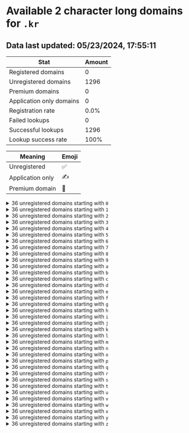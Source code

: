 # Available 2 character long domains for `.kr`

## Data last updated: 05/23/2024, 17:55:11

|Stat|Amount|
|--|--|
|Registered domains|0|
|Unregistered domains|1296|
|Premium domains|0|
|Application only domains|0|
|Registration rate|0.0%|
|Failed lookups|0|
|Successful lookups|1296|
|Lookup success rate|100%|


|Meaning|Emoji|
|--|--|
|Unregistered|:white_check_mark:|
|Application only|:writing_hand:|
|Premium domain|:gem:|

<details>
<summary>36 unregistered domains starting with <bold><code>0</code></bold></summary>

|Type|Domain|
|--|--|
|:white_check_mark:|`00.kr`|
|:white_check_mark:|`01.kr`|
|:white_check_mark:|`02.kr`|
|:white_check_mark:|`03.kr`|
|:white_check_mark:|`04.kr`|
|:white_check_mark:|`05.kr`|
|:white_check_mark:|`06.kr`|
|:white_check_mark:|`07.kr`|
|:white_check_mark:|`08.kr`|
|:white_check_mark:|`09.kr`|
|:white_check_mark:|`0a.kr`|
|:white_check_mark:|`0b.kr`|
|:white_check_mark:|`0c.kr`|
|:white_check_mark:|`0d.kr`|
|:white_check_mark:|`0e.kr`|
|:white_check_mark:|`0f.kr`|
|:white_check_mark:|`0g.kr`|
|:white_check_mark:|`0h.kr`|
|:white_check_mark:|`0i.kr`|
|:white_check_mark:|`0j.kr`|
|:white_check_mark:|`0k.kr`|
|:white_check_mark:|`0l.kr`|
|:white_check_mark:|`0m.kr`|
|:white_check_mark:|`0n.kr`|
|:white_check_mark:|`0o.kr`|
|:white_check_mark:|`0p.kr`|
|:white_check_mark:|`0q.kr`|
|:white_check_mark:|`0r.kr`|
|:white_check_mark:|`0s.kr`|
|:white_check_mark:|`0t.kr`|
|:white_check_mark:|`0u.kr`|
|:white_check_mark:|`0v.kr`|
|:white_check_mark:|`0w.kr`|
|:white_check_mark:|`0x.kr`|
|:white_check_mark:|`0y.kr`|
|:white_check_mark:|`0z.kr`|
</details>
<details>
<summary>36 unregistered domains starting with <bold><code>1</code></bold></summary>

|Type|Domain|
|--|--|
|:white_check_mark:|`10.kr`|
|:white_check_mark:|`11.kr`|
|:white_check_mark:|`12.kr`|
|:white_check_mark:|`13.kr`|
|:white_check_mark:|`14.kr`|
|:white_check_mark:|`15.kr`|
|:white_check_mark:|`16.kr`|
|:white_check_mark:|`17.kr`|
|:white_check_mark:|`18.kr`|
|:white_check_mark:|`19.kr`|
|:white_check_mark:|`1a.kr`|
|:white_check_mark:|`1b.kr`|
|:white_check_mark:|`1c.kr`|
|:white_check_mark:|`1d.kr`|
|:white_check_mark:|`1e.kr`|
|:white_check_mark:|`1f.kr`|
|:white_check_mark:|`1g.kr`|
|:white_check_mark:|`1h.kr`|
|:white_check_mark:|`1i.kr`|
|:white_check_mark:|`1j.kr`|
|:white_check_mark:|`1k.kr`|
|:white_check_mark:|`1l.kr`|
|:white_check_mark:|`1m.kr`|
|:white_check_mark:|`1n.kr`|
|:white_check_mark:|`1o.kr`|
|:white_check_mark:|`1p.kr`|
|:white_check_mark:|`1q.kr`|
|:white_check_mark:|`1r.kr`|
|:white_check_mark:|`1s.kr`|
|:white_check_mark:|`1t.kr`|
|:white_check_mark:|`1u.kr`|
|:white_check_mark:|`1v.kr`|
|:white_check_mark:|`1w.kr`|
|:white_check_mark:|`1x.kr`|
|:white_check_mark:|`1y.kr`|
|:white_check_mark:|`1z.kr`|
</details>
<details>
<summary>36 unregistered domains starting with <bold><code>2</code></bold></summary>

|Type|Domain|
|--|--|
|:white_check_mark:|`20.kr`|
|:white_check_mark:|`21.kr`|
|:white_check_mark:|`22.kr`|
|:white_check_mark:|`23.kr`|
|:white_check_mark:|`24.kr`|
|:white_check_mark:|`25.kr`|
|:white_check_mark:|`26.kr`|
|:white_check_mark:|`27.kr`|
|:white_check_mark:|`28.kr`|
|:white_check_mark:|`29.kr`|
|:white_check_mark:|`2a.kr`|
|:white_check_mark:|`2b.kr`|
|:white_check_mark:|`2c.kr`|
|:white_check_mark:|`2d.kr`|
|:white_check_mark:|`2e.kr`|
|:white_check_mark:|`2f.kr`|
|:white_check_mark:|`2g.kr`|
|:white_check_mark:|`2h.kr`|
|:white_check_mark:|`2i.kr`|
|:white_check_mark:|`2j.kr`|
|:white_check_mark:|`2k.kr`|
|:white_check_mark:|`2l.kr`|
|:white_check_mark:|`2m.kr`|
|:white_check_mark:|`2n.kr`|
|:white_check_mark:|`2o.kr`|
|:white_check_mark:|`2p.kr`|
|:white_check_mark:|`2q.kr`|
|:white_check_mark:|`2r.kr`|
|:white_check_mark:|`2s.kr`|
|:white_check_mark:|`2t.kr`|
|:white_check_mark:|`2u.kr`|
|:white_check_mark:|`2v.kr`|
|:white_check_mark:|`2w.kr`|
|:white_check_mark:|`2x.kr`|
|:white_check_mark:|`2y.kr`|
|:white_check_mark:|`2z.kr`|
</details>
<details>
<summary>36 unregistered domains starting with <bold><code>3</code></bold></summary>

|Type|Domain|
|--|--|
|:white_check_mark:|`30.kr`|
|:white_check_mark:|`31.kr`|
|:white_check_mark:|`32.kr`|
|:white_check_mark:|`33.kr`|
|:white_check_mark:|`34.kr`|
|:white_check_mark:|`35.kr`|
|:white_check_mark:|`36.kr`|
|:white_check_mark:|`37.kr`|
|:white_check_mark:|`38.kr`|
|:white_check_mark:|`39.kr`|
|:white_check_mark:|`3a.kr`|
|:white_check_mark:|`3b.kr`|
|:white_check_mark:|`3c.kr`|
|:white_check_mark:|`3d.kr`|
|:white_check_mark:|`3e.kr`|
|:white_check_mark:|`3f.kr`|
|:white_check_mark:|`3g.kr`|
|:white_check_mark:|`3h.kr`|
|:white_check_mark:|`3i.kr`|
|:white_check_mark:|`3j.kr`|
|:white_check_mark:|`3k.kr`|
|:white_check_mark:|`3l.kr`|
|:white_check_mark:|`3m.kr`|
|:white_check_mark:|`3n.kr`|
|:white_check_mark:|`3o.kr`|
|:white_check_mark:|`3p.kr`|
|:white_check_mark:|`3q.kr`|
|:white_check_mark:|`3r.kr`|
|:white_check_mark:|`3s.kr`|
|:white_check_mark:|`3t.kr`|
|:white_check_mark:|`3u.kr`|
|:white_check_mark:|`3v.kr`|
|:white_check_mark:|`3w.kr`|
|:white_check_mark:|`3x.kr`|
|:white_check_mark:|`3y.kr`|
|:white_check_mark:|`3z.kr`|
</details>
<details>
<summary>36 unregistered domains starting with <bold><code>4</code></bold></summary>

|Type|Domain|
|--|--|
|:white_check_mark:|`40.kr`|
|:white_check_mark:|`41.kr`|
|:white_check_mark:|`42.kr`|
|:white_check_mark:|`43.kr`|
|:white_check_mark:|`44.kr`|
|:white_check_mark:|`45.kr`|
|:white_check_mark:|`46.kr`|
|:white_check_mark:|`47.kr`|
|:white_check_mark:|`48.kr`|
|:white_check_mark:|`49.kr`|
|:white_check_mark:|`4a.kr`|
|:white_check_mark:|`4b.kr`|
|:white_check_mark:|`4c.kr`|
|:white_check_mark:|`4d.kr`|
|:white_check_mark:|`4e.kr`|
|:white_check_mark:|`4f.kr`|
|:white_check_mark:|`4g.kr`|
|:white_check_mark:|`4h.kr`|
|:white_check_mark:|`4i.kr`|
|:white_check_mark:|`4j.kr`|
|:white_check_mark:|`4k.kr`|
|:white_check_mark:|`4l.kr`|
|:white_check_mark:|`4m.kr`|
|:white_check_mark:|`4n.kr`|
|:white_check_mark:|`4o.kr`|
|:white_check_mark:|`4p.kr`|
|:white_check_mark:|`4q.kr`|
|:white_check_mark:|`4r.kr`|
|:white_check_mark:|`4s.kr`|
|:white_check_mark:|`4t.kr`|
|:white_check_mark:|`4u.kr`|
|:white_check_mark:|`4v.kr`|
|:white_check_mark:|`4w.kr`|
|:white_check_mark:|`4x.kr`|
|:white_check_mark:|`4y.kr`|
|:white_check_mark:|`4z.kr`|
</details>
<details>
<summary>36 unregistered domains starting with <bold><code>5</code></bold></summary>

|Type|Domain|
|--|--|
|:white_check_mark:|`50.kr`|
|:white_check_mark:|`51.kr`|
|:white_check_mark:|`52.kr`|
|:white_check_mark:|`53.kr`|
|:white_check_mark:|`54.kr`|
|:white_check_mark:|`55.kr`|
|:white_check_mark:|`56.kr`|
|:white_check_mark:|`57.kr`|
|:white_check_mark:|`58.kr`|
|:white_check_mark:|`59.kr`|
|:white_check_mark:|`5a.kr`|
|:white_check_mark:|`5b.kr`|
|:white_check_mark:|`5c.kr`|
|:white_check_mark:|`5d.kr`|
|:white_check_mark:|`5e.kr`|
|:white_check_mark:|`5f.kr`|
|:white_check_mark:|`5g.kr`|
|:white_check_mark:|`5h.kr`|
|:white_check_mark:|`5i.kr`|
|:white_check_mark:|`5j.kr`|
|:white_check_mark:|`5k.kr`|
|:white_check_mark:|`5l.kr`|
|:white_check_mark:|`5m.kr`|
|:white_check_mark:|`5n.kr`|
|:white_check_mark:|`5o.kr`|
|:white_check_mark:|`5p.kr`|
|:white_check_mark:|`5q.kr`|
|:white_check_mark:|`5r.kr`|
|:white_check_mark:|`5s.kr`|
|:white_check_mark:|`5t.kr`|
|:white_check_mark:|`5u.kr`|
|:white_check_mark:|`5v.kr`|
|:white_check_mark:|`5w.kr`|
|:white_check_mark:|`5x.kr`|
|:white_check_mark:|`5y.kr`|
|:white_check_mark:|`5z.kr`|
</details>
<details>
<summary>36 unregistered domains starting with <bold><code>6</code></bold></summary>

|Type|Domain|
|--|--|
|:white_check_mark:|`60.kr`|
|:white_check_mark:|`61.kr`|
|:white_check_mark:|`62.kr`|
|:white_check_mark:|`63.kr`|
|:white_check_mark:|`64.kr`|
|:white_check_mark:|`65.kr`|
|:white_check_mark:|`66.kr`|
|:white_check_mark:|`67.kr`|
|:white_check_mark:|`68.kr`|
|:white_check_mark:|`69.kr`|
|:white_check_mark:|`6a.kr`|
|:white_check_mark:|`6b.kr`|
|:white_check_mark:|`6c.kr`|
|:white_check_mark:|`6d.kr`|
|:white_check_mark:|`6e.kr`|
|:white_check_mark:|`6f.kr`|
|:white_check_mark:|`6g.kr`|
|:white_check_mark:|`6h.kr`|
|:white_check_mark:|`6i.kr`|
|:white_check_mark:|`6j.kr`|
|:white_check_mark:|`6k.kr`|
|:white_check_mark:|`6l.kr`|
|:white_check_mark:|`6m.kr`|
|:white_check_mark:|`6n.kr`|
|:white_check_mark:|`6o.kr`|
|:white_check_mark:|`6p.kr`|
|:white_check_mark:|`6q.kr`|
|:white_check_mark:|`6r.kr`|
|:white_check_mark:|`6s.kr`|
|:white_check_mark:|`6t.kr`|
|:white_check_mark:|`6u.kr`|
|:white_check_mark:|`6v.kr`|
|:white_check_mark:|`6w.kr`|
|:white_check_mark:|`6x.kr`|
|:white_check_mark:|`6y.kr`|
|:white_check_mark:|`6z.kr`|
</details>
<details>
<summary>36 unregistered domains starting with <bold><code>7</code></bold></summary>

|Type|Domain|
|--|--|
|:white_check_mark:|`70.kr`|
|:white_check_mark:|`71.kr`|
|:white_check_mark:|`72.kr`|
|:white_check_mark:|`73.kr`|
|:white_check_mark:|`74.kr`|
|:white_check_mark:|`75.kr`|
|:white_check_mark:|`76.kr`|
|:white_check_mark:|`77.kr`|
|:white_check_mark:|`78.kr`|
|:white_check_mark:|`79.kr`|
|:white_check_mark:|`7a.kr`|
|:white_check_mark:|`7b.kr`|
|:white_check_mark:|`7c.kr`|
|:white_check_mark:|`7d.kr`|
|:white_check_mark:|`7e.kr`|
|:white_check_mark:|`7f.kr`|
|:white_check_mark:|`7g.kr`|
|:white_check_mark:|`7h.kr`|
|:white_check_mark:|`7i.kr`|
|:white_check_mark:|`7j.kr`|
|:white_check_mark:|`7k.kr`|
|:white_check_mark:|`7l.kr`|
|:white_check_mark:|`7m.kr`|
|:white_check_mark:|`7n.kr`|
|:white_check_mark:|`7o.kr`|
|:white_check_mark:|`7p.kr`|
|:white_check_mark:|`7q.kr`|
|:white_check_mark:|`7r.kr`|
|:white_check_mark:|`7s.kr`|
|:white_check_mark:|`7t.kr`|
|:white_check_mark:|`7u.kr`|
|:white_check_mark:|`7v.kr`|
|:white_check_mark:|`7w.kr`|
|:white_check_mark:|`7x.kr`|
|:white_check_mark:|`7y.kr`|
|:white_check_mark:|`7z.kr`|
</details>
<details>
<summary>36 unregistered domains starting with <bold><code>8</code></bold></summary>

|Type|Domain|
|--|--|
|:white_check_mark:|`80.kr`|
|:white_check_mark:|`81.kr`|
|:white_check_mark:|`82.kr`|
|:white_check_mark:|`83.kr`|
|:white_check_mark:|`84.kr`|
|:white_check_mark:|`85.kr`|
|:white_check_mark:|`86.kr`|
|:white_check_mark:|`87.kr`|
|:white_check_mark:|`88.kr`|
|:white_check_mark:|`89.kr`|
|:white_check_mark:|`8a.kr`|
|:white_check_mark:|`8b.kr`|
|:white_check_mark:|`8c.kr`|
|:white_check_mark:|`8d.kr`|
|:white_check_mark:|`8e.kr`|
|:white_check_mark:|`8f.kr`|
|:white_check_mark:|`8g.kr`|
|:white_check_mark:|`8h.kr`|
|:white_check_mark:|`8i.kr`|
|:white_check_mark:|`8j.kr`|
|:white_check_mark:|`8k.kr`|
|:white_check_mark:|`8l.kr`|
|:white_check_mark:|`8m.kr`|
|:white_check_mark:|`8n.kr`|
|:white_check_mark:|`8o.kr`|
|:white_check_mark:|`8p.kr`|
|:white_check_mark:|`8q.kr`|
|:white_check_mark:|`8r.kr`|
|:white_check_mark:|`8s.kr`|
|:white_check_mark:|`8t.kr`|
|:white_check_mark:|`8u.kr`|
|:white_check_mark:|`8v.kr`|
|:white_check_mark:|`8w.kr`|
|:white_check_mark:|`8x.kr`|
|:white_check_mark:|`8y.kr`|
|:white_check_mark:|`8z.kr`|
</details>
<details>
<summary>36 unregistered domains starting with <bold><code>9</code></bold></summary>

|Type|Domain|
|--|--|
|:white_check_mark:|`90.kr`|
|:white_check_mark:|`91.kr`|
|:white_check_mark:|`92.kr`|
|:white_check_mark:|`93.kr`|
|:white_check_mark:|`94.kr`|
|:white_check_mark:|`95.kr`|
|:white_check_mark:|`96.kr`|
|:white_check_mark:|`97.kr`|
|:white_check_mark:|`98.kr`|
|:white_check_mark:|`99.kr`|
|:white_check_mark:|`9a.kr`|
|:white_check_mark:|`9b.kr`|
|:white_check_mark:|`9c.kr`|
|:white_check_mark:|`9d.kr`|
|:white_check_mark:|`9e.kr`|
|:white_check_mark:|`9f.kr`|
|:white_check_mark:|`9g.kr`|
|:white_check_mark:|`9h.kr`|
|:white_check_mark:|`9i.kr`|
|:white_check_mark:|`9j.kr`|
|:white_check_mark:|`9k.kr`|
|:white_check_mark:|`9l.kr`|
|:white_check_mark:|`9m.kr`|
|:white_check_mark:|`9n.kr`|
|:white_check_mark:|`9o.kr`|
|:white_check_mark:|`9p.kr`|
|:white_check_mark:|`9q.kr`|
|:white_check_mark:|`9r.kr`|
|:white_check_mark:|`9s.kr`|
|:white_check_mark:|`9t.kr`|
|:white_check_mark:|`9u.kr`|
|:white_check_mark:|`9v.kr`|
|:white_check_mark:|`9w.kr`|
|:white_check_mark:|`9x.kr`|
|:white_check_mark:|`9y.kr`|
|:white_check_mark:|`9z.kr`|
</details>
<details>
<summary>36 unregistered domains starting with <bold><code>a</code></bold></summary>

|Type|Domain|
|--|--|
|:white_check_mark:|`a0.kr`|
|:white_check_mark:|`a1.kr`|
|:white_check_mark:|`a2.kr`|
|:white_check_mark:|`a3.kr`|
|:white_check_mark:|`a4.kr`|
|:white_check_mark:|`a5.kr`|
|:white_check_mark:|`a6.kr`|
|:white_check_mark:|`a7.kr`|
|:white_check_mark:|`a8.kr`|
|:white_check_mark:|`a9.kr`|
|:white_check_mark:|`aa.kr`|
|:white_check_mark:|`ab.kr`|
|:white_check_mark:|`ac.kr`|
|:white_check_mark:|`ad.kr`|
|:white_check_mark:|`ae.kr`|
|:white_check_mark:|`af.kr`|
|:white_check_mark:|`ag.kr`|
|:white_check_mark:|`ah.kr`|
|:white_check_mark:|`ai.kr`|
|:white_check_mark:|`aj.kr`|
|:white_check_mark:|`ak.kr`|
|:white_check_mark:|`al.kr`|
|:white_check_mark:|`am.kr`|
|:white_check_mark:|`an.kr`|
|:white_check_mark:|`ao.kr`|
|:white_check_mark:|`ap.kr`|
|:white_check_mark:|`aq.kr`|
|:white_check_mark:|`ar.kr`|
|:white_check_mark:|`as.kr`|
|:white_check_mark:|`at.kr`|
|:white_check_mark:|`au.kr`|
|:white_check_mark:|`av.kr`|
|:white_check_mark:|`aw.kr`|
|:white_check_mark:|`ax.kr`|
|:white_check_mark:|`ay.kr`|
|:white_check_mark:|`az.kr`|
</details>
<details>
<summary>36 unregistered domains starting with <bold><code>b</code></bold></summary>

|Type|Domain|
|--|--|
|:white_check_mark:|`b0.kr`|
|:white_check_mark:|`b1.kr`|
|:white_check_mark:|`b2.kr`|
|:white_check_mark:|`b3.kr`|
|:white_check_mark:|`b4.kr`|
|:white_check_mark:|`b5.kr`|
|:white_check_mark:|`b6.kr`|
|:white_check_mark:|`b7.kr`|
|:white_check_mark:|`b8.kr`|
|:white_check_mark:|`b9.kr`|
|:white_check_mark:|`ba.kr`|
|:white_check_mark:|`bb.kr`|
|:white_check_mark:|`bc.kr`|
|:white_check_mark:|`bd.kr`|
|:white_check_mark:|`be.kr`|
|:white_check_mark:|`bf.kr`|
|:white_check_mark:|`bg.kr`|
|:white_check_mark:|`bh.kr`|
|:white_check_mark:|`bi.kr`|
|:white_check_mark:|`bj.kr`|
|:white_check_mark:|`bk.kr`|
|:white_check_mark:|`bl.kr`|
|:white_check_mark:|`bm.kr`|
|:white_check_mark:|`bn.kr`|
|:white_check_mark:|`bo.kr`|
|:white_check_mark:|`bp.kr`|
|:white_check_mark:|`bq.kr`|
|:white_check_mark:|`br.kr`|
|:white_check_mark:|`bs.kr`|
|:white_check_mark:|`bt.kr`|
|:white_check_mark:|`bu.kr`|
|:white_check_mark:|`bv.kr`|
|:white_check_mark:|`bw.kr`|
|:white_check_mark:|`bx.kr`|
|:white_check_mark:|`by.kr`|
|:white_check_mark:|`bz.kr`|
</details>
<details>
<summary>36 unregistered domains starting with <bold><code>c</code></bold></summary>

|Type|Domain|
|--|--|
|:white_check_mark:|`c0.kr`|
|:white_check_mark:|`c1.kr`|
|:white_check_mark:|`c2.kr`|
|:white_check_mark:|`c3.kr`|
|:white_check_mark:|`c4.kr`|
|:white_check_mark:|`c5.kr`|
|:white_check_mark:|`c6.kr`|
|:white_check_mark:|`c7.kr`|
|:white_check_mark:|`c8.kr`|
|:white_check_mark:|`c9.kr`|
|:white_check_mark:|`ca.kr`|
|:white_check_mark:|`cb.kr`|
|:white_check_mark:|`cc.kr`|
|:white_check_mark:|`cd.kr`|
|:white_check_mark:|`ce.kr`|
|:white_check_mark:|`cf.kr`|
|:white_check_mark:|`cg.kr`|
|:white_check_mark:|`ch.kr`|
|:white_check_mark:|`ci.kr`|
|:white_check_mark:|`cj.kr`|
|:white_check_mark:|`ck.kr`|
|:white_check_mark:|`cl.kr`|
|:white_check_mark:|`cm.kr`|
|:white_check_mark:|`cn.kr`|
|:white_check_mark:|`co.kr`|
|:white_check_mark:|`cp.kr`|
|:white_check_mark:|`cq.kr`|
|:white_check_mark:|`cr.kr`|
|:white_check_mark:|`cs.kr`|
|:white_check_mark:|`ct.kr`|
|:white_check_mark:|`cu.kr`|
|:white_check_mark:|`cv.kr`|
|:white_check_mark:|`cw.kr`|
|:white_check_mark:|`cx.kr`|
|:white_check_mark:|`cy.kr`|
|:white_check_mark:|`cz.kr`|
</details>
<details>
<summary>36 unregistered domains starting with <bold><code>d</code></bold></summary>

|Type|Domain|
|--|--|
|:white_check_mark:|`d0.kr`|
|:white_check_mark:|`d1.kr`|
|:white_check_mark:|`d2.kr`|
|:white_check_mark:|`d3.kr`|
|:white_check_mark:|`d4.kr`|
|:white_check_mark:|`d5.kr`|
|:white_check_mark:|`d6.kr`|
|:white_check_mark:|`d7.kr`|
|:white_check_mark:|`d8.kr`|
|:white_check_mark:|`d9.kr`|
|:white_check_mark:|`da.kr`|
|:white_check_mark:|`db.kr`|
|:white_check_mark:|`dc.kr`|
|:white_check_mark:|`dd.kr`|
|:white_check_mark:|`de.kr`|
|:white_check_mark:|`df.kr`|
|:white_check_mark:|`dg.kr`|
|:white_check_mark:|`dh.kr`|
|:white_check_mark:|`di.kr`|
|:white_check_mark:|`dj.kr`|
|:white_check_mark:|`dk.kr`|
|:white_check_mark:|`dl.kr`|
|:white_check_mark:|`dm.kr`|
|:white_check_mark:|`dn.kr`|
|:white_check_mark:|`do.kr`|
|:white_check_mark:|`dp.kr`|
|:white_check_mark:|`dq.kr`|
|:white_check_mark:|`dr.kr`|
|:white_check_mark:|`ds.kr`|
|:white_check_mark:|`dt.kr`|
|:white_check_mark:|`du.kr`|
|:white_check_mark:|`dv.kr`|
|:white_check_mark:|`dw.kr`|
|:white_check_mark:|`dx.kr`|
|:white_check_mark:|`dy.kr`|
|:white_check_mark:|`dz.kr`|
</details>
<details>
<summary>36 unregistered domains starting with <bold><code>e</code></bold></summary>

|Type|Domain|
|--|--|
|:white_check_mark:|`e0.kr`|
|:white_check_mark:|`e1.kr`|
|:white_check_mark:|`e2.kr`|
|:white_check_mark:|`e3.kr`|
|:white_check_mark:|`e4.kr`|
|:white_check_mark:|`e5.kr`|
|:white_check_mark:|`e6.kr`|
|:white_check_mark:|`e7.kr`|
|:white_check_mark:|`e8.kr`|
|:white_check_mark:|`e9.kr`|
|:white_check_mark:|`ea.kr`|
|:white_check_mark:|`eb.kr`|
|:white_check_mark:|`ec.kr`|
|:white_check_mark:|`ed.kr`|
|:white_check_mark:|`ee.kr`|
|:white_check_mark:|`ef.kr`|
|:white_check_mark:|`eg.kr`|
|:white_check_mark:|`eh.kr`|
|:white_check_mark:|`ei.kr`|
|:white_check_mark:|`ej.kr`|
|:white_check_mark:|`ek.kr`|
|:white_check_mark:|`el.kr`|
|:white_check_mark:|`em.kr`|
|:white_check_mark:|`en.kr`|
|:white_check_mark:|`eo.kr`|
|:white_check_mark:|`ep.kr`|
|:white_check_mark:|`eq.kr`|
|:white_check_mark:|`er.kr`|
|:white_check_mark:|`es.kr`|
|:white_check_mark:|`et.kr`|
|:white_check_mark:|`eu.kr`|
|:white_check_mark:|`ev.kr`|
|:white_check_mark:|`ew.kr`|
|:white_check_mark:|`ex.kr`|
|:white_check_mark:|`ey.kr`|
|:white_check_mark:|`ez.kr`|
</details>
<details>
<summary>36 unregistered domains starting with <bold><code>f</code></bold></summary>

|Type|Domain|
|--|--|
|:white_check_mark:|`f0.kr`|
|:white_check_mark:|`f1.kr`|
|:white_check_mark:|`f2.kr`|
|:white_check_mark:|`f3.kr`|
|:white_check_mark:|`f4.kr`|
|:white_check_mark:|`f5.kr`|
|:white_check_mark:|`f6.kr`|
|:white_check_mark:|`f7.kr`|
|:white_check_mark:|`f8.kr`|
|:white_check_mark:|`f9.kr`|
|:white_check_mark:|`fa.kr`|
|:white_check_mark:|`fb.kr`|
|:white_check_mark:|`fc.kr`|
|:white_check_mark:|`fd.kr`|
|:white_check_mark:|`fe.kr`|
|:white_check_mark:|`ff.kr`|
|:white_check_mark:|`fg.kr`|
|:white_check_mark:|`fh.kr`|
|:white_check_mark:|`fi.kr`|
|:white_check_mark:|`fj.kr`|
|:white_check_mark:|`fk.kr`|
|:white_check_mark:|`fl.kr`|
|:white_check_mark:|`fm.kr`|
|:white_check_mark:|`fn.kr`|
|:white_check_mark:|`fo.kr`|
|:white_check_mark:|`fp.kr`|
|:white_check_mark:|`fq.kr`|
|:white_check_mark:|`fr.kr`|
|:white_check_mark:|`fs.kr`|
|:white_check_mark:|`ft.kr`|
|:white_check_mark:|`fu.kr`|
|:white_check_mark:|`fv.kr`|
|:white_check_mark:|`fw.kr`|
|:white_check_mark:|`fx.kr`|
|:white_check_mark:|`fy.kr`|
|:white_check_mark:|`fz.kr`|
</details>
<details>
<summary>36 unregistered domains starting with <bold><code>g</code></bold></summary>

|Type|Domain|
|--|--|
|:white_check_mark:|`g0.kr`|
|:white_check_mark:|`g1.kr`|
|:white_check_mark:|`g2.kr`|
|:white_check_mark:|`g3.kr`|
|:white_check_mark:|`g4.kr`|
|:white_check_mark:|`g5.kr`|
|:white_check_mark:|`g6.kr`|
|:white_check_mark:|`g7.kr`|
|:white_check_mark:|`g8.kr`|
|:white_check_mark:|`g9.kr`|
|:white_check_mark:|`ga.kr`|
|:white_check_mark:|`gb.kr`|
|:white_check_mark:|`gc.kr`|
|:white_check_mark:|`gd.kr`|
|:white_check_mark:|`ge.kr`|
|:white_check_mark:|`gf.kr`|
|:white_check_mark:|`gg.kr`|
|:white_check_mark:|`gh.kr`|
|:white_check_mark:|`gi.kr`|
|:white_check_mark:|`gj.kr`|
|:white_check_mark:|`gk.kr`|
|:white_check_mark:|`gl.kr`|
|:white_check_mark:|`gm.kr`|
|:white_check_mark:|`gn.kr`|
|:white_check_mark:|`go.kr`|
|:white_check_mark:|`gp.kr`|
|:white_check_mark:|`gq.kr`|
|:white_check_mark:|`gr.kr`|
|:white_check_mark:|`gs.kr`|
|:white_check_mark:|`gt.kr`|
|:white_check_mark:|`gu.kr`|
|:white_check_mark:|`gv.kr`|
|:white_check_mark:|`gw.kr`|
|:white_check_mark:|`gx.kr`|
|:white_check_mark:|`gy.kr`|
|:white_check_mark:|`gz.kr`|
</details>
<details>
<summary>36 unregistered domains starting with <bold><code>h</code></bold></summary>

|Type|Domain|
|--|--|
|:white_check_mark:|`h0.kr`|
|:white_check_mark:|`h1.kr`|
|:white_check_mark:|`h2.kr`|
|:white_check_mark:|`h3.kr`|
|:white_check_mark:|`h4.kr`|
|:white_check_mark:|`h5.kr`|
|:white_check_mark:|`h6.kr`|
|:white_check_mark:|`h7.kr`|
|:white_check_mark:|`h8.kr`|
|:white_check_mark:|`h9.kr`|
|:white_check_mark:|`ha.kr`|
|:white_check_mark:|`hb.kr`|
|:white_check_mark:|`hc.kr`|
|:white_check_mark:|`hd.kr`|
|:white_check_mark:|`he.kr`|
|:white_check_mark:|`hf.kr`|
|:white_check_mark:|`hg.kr`|
|:white_check_mark:|`hh.kr`|
|:white_check_mark:|`hi.kr`|
|:white_check_mark:|`hj.kr`|
|:white_check_mark:|`hk.kr`|
|:white_check_mark:|`hl.kr`|
|:white_check_mark:|`hm.kr`|
|:white_check_mark:|`hn.kr`|
|:white_check_mark:|`ho.kr`|
|:white_check_mark:|`hp.kr`|
|:white_check_mark:|`hq.kr`|
|:white_check_mark:|`hr.kr`|
|:white_check_mark:|`hs.kr`|
|:white_check_mark:|`ht.kr`|
|:white_check_mark:|`hu.kr`|
|:white_check_mark:|`hv.kr`|
|:white_check_mark:|`hw.kr`|
|:white_check_mark:|`hx.kr`|
|:white_check_mark:|`hy.kr`|
|:white_check_mark:|`hz.kr`|
</details>
<details>
<summary>36 unregistered domains starting with <bold><code>i</code></bold></summary>

|Type|Domain|
|--|--|
|:white_check_mark:|`i0.kr`|
|:white_check_mark:|`i1.kr`|
|:white_check_mark:|`i2.kr`|
|:white_check_mark:|`i3.kr`|
|:white_check_mark:|`i4.kr`|
|:white_check_mark:|`i5.kr`|
|:white_check_mark:|`i6.kr`|
|:white_check_mark:|`i7.kr`|
|:white_check_mark:|`i8.kr`|
|:white_check_mark:|`i9.kr`|
|:white_check_mark:|`ia.kr`|
|:white_check_mark:|`ib.kr`|
|:white_check_mark:|`ic.kr`|
|:white_check_mark:|`id.kr`|
|:white_check_mark:|`ie.kr`|
|:white_check_mark:|`if.kr`|
|:white_check_mark:|`ig.kr`|
|:white_check_mark:|`ih.kr`|
|:white_check_mark:|`ii.kr`|
|:white_check_mark:|`ij.kr`|
|:white_check_mark:|`ik.kr`|
|:white_check_mark:|`il.kr`|
|:white_check_mark:|`im.kr`|
|:white_check_mark:|`in.kr`|
|:white_check_mark:|`io.kr`|
|:white_check_mark:|`ip.kr`|
|:white_check_mark:|`iq.kr`|
|:white_check_mark:|`ir.kr`|
|:white_check_mark:|`is.kr`|
|:white_check_mark:|`it.kr`|
|:white_check_mark:|`iu.kr`|
|:white_check_mark:|`iv.kr`|
|:white_check_mark:|`iw.kr`|
|:white_check_mark:|`ix.kr`|
|:white_check_mark:|`iy.kr`|
|:white_check_mark:|`iz.kr`|
</details>
<details>
<summary>36 unregistered domains starting with <bold><code>j</code></bold></summary>

|Type|Domain|
|--|--|
|:white_check_mark:|`j0.kr`|
|:white_check_mark:|`j1.kr`|
|:white_check_mark:|`j2.kr`|
|:white_check_mark:|`j3.kr`|
|:white_check_mark:|`j4.kr`|
|:white_check_mark:|`j5.kr`|
|:white_check_mark:|`j6.kr`|
|:white_check_mark:|`j7.kr`|
|:white_check_mark:|`j8.kr`|
|:white_check_mark:|`j9.kr`|
|:white_check_mark:|`ja.kr`|
|:white_check_mark:|`jb.kr`|
|:white_check_mark:|`jc.kr`|
|:white_check_mark:|`jd.kr`|
|:white_check_mark:|`je.kr`|
|:white_check_mark:|`jf.kr`|
|:white_check_mark:|`jg.kr`|
|:white_check_mark:|`jh.kr`|
|:white_check_mark:|`ji.kr`|
|:white_check_mark:|`jj.kr`|
|:white_check_mark:|`jk.kr`|
|:white_check_mark:|`jl.kr`|
|:white_check_mark:|`jm.kr`|
|:white_check_mark:|`jn.kr`|
|:white_check_mark:|`jo.kr`|
|:white_check_mark:|`jp.kr`|
|:white_check_mark:|`jq.kr`|
|:white_check_mark:|`jr.kr`|
|:white_check_mark:|`js.kr`|
|:white_check_mark:|`jt.kr`|
|:white_check_mark:|`ju.kr`|
|:white_check_mark:|`jv.kr`|
|:white_check_mark:|`jw.kr`|
|:white_check_mark:|`jx.kr`|
|:white_check_mark:|`jy.kr`|
|:white_check_mark:|`jz.kr`|
</details>
<details>
<summary>36 unregistered domains starting with <bold><code>k</code></bold></summary>

|Type|Domain|
|--|--|
|:white_check_mark:|`k0.kr`|
|:white_check_mark:|`k1.kr`|
|:white_check_mark:|`k2.kr`|
|:white_check_mark:|`k3.kr`|
|:white_check_mark:|`k4.kr`|
|:white_check_mark:|`k5.kr`|
|:white_check_mark:|`k6.kr`|
|:white_check_mark:|`k7.kr`|
|:white_check_mark:|`k8.kr`|
|:white_check_mark:|`k9.kr`|
|:white_check_mark:|`ka.kr`|
|:white_check_mark:|`kb.kr`|
|:white_check_mark:|`kc.kr`|
|:white_check_mark:|`kd.kr`|
|:white_check_mark:|`ke.kr`|
|:white_check_mark:|`kf.kr`|
|:white_check_mark:|`kg.kr`|
|:white_check_mark:|`kh.kr`|
|:white_check_mark:|`ki.kr`|
|:white_check_mark:|`kj.kr`|
|:white_check_mark:|`kk.kr`|
|:white_check_mark:|`kl.kr`|
|:white_check_mark:|`km.kr`|
|:white_check_mark:|`kn.kr`|
|:white_check_mark:|`ko.kr`|
|:white_check_mark:|`kp.kr`|
|:white_check_mark:|`kq.kr`|
|:white_check_mark:|`kr.kr`|
|:white_check_mark:|`ks.kr`|
|:white_check_mark:|`kt.kr`|
|:white_check_mark:|`ku.kr`|
|:white_check_mark:|`kv.kr`|
|:white_check_mark:|`kw.kr`|
|:white_check_mark:|`kx.kr`|
|:white_check_mark:|`ky.kr`|
|:white_check_mark:|`kz.kr`|
</details>
<details>
<summary>36 unregistered domains starting with <bold><code>l</code></bold></summary>

|Type|Domain|
|--|--|
|:white_check_mark:|`l0.kr`|
|:white_check_mark:|`l1.kr`|
|:white_check_mark:|`l2.kr`|
|:white_check_mark:|`l3.kr`|
|:white_check_mark:|`l4.kr`|
|:white_check_mark:|`l5.kr`|
|:white_check_mark:|`l6.kr`|
|:white_check_mark:|`l7.kr`|
|:white_check_mark:|`l8.kr`|
|:white_check_mark:|`l9.kr`|
|:white_check_mark:|`la.kr`|
|:white_check_mark:|`lb.kr`|
|:white_check_mark:|`lc.kr`|
|:white_check_mark:|`ld.kr`|
|:white_check_mark:|`le.kr`|
|:white_check_mark:|`lf.kr`|
|:white_check_mark:|`lg.kr`|
|:white_check_mark:|`lh.kr`|
|:white_check_mark:|`li.kr`|
|:white_check_mark:|`lj.kr`|
|:white_check_mark:|`lk.kr`|
|:white_check_mark:|`ll.kr`|
|:white_check_mark:|`lm.kr`|
|:white_check_mark:|`ln.kr`|
|:white_check_mark:|`lo.kr`|
|:white_check_mark:|`lp.kr`|
|:white_check_mark:|`lq.kr`|
|:white_check_mark:|`lr.kr`|
|:white_check_mark:|`ls.kr`|
|:white_check_mark:|`lt.kr`|
|:white_check_mark:|`lu.kr`|
|:white_check_mark:|`lv.kr`|
|:white_check_mark:|`lw.kr`|
|:white_check_mark:|`lx.kr`|
|:white_check_mark:|`ly.kr`|
|:white_check_mark:|`lz.kr`|
</details>
<details>
<summary>36 unregistered domains starting with <bold><code>m</code></bold></summary>

|Type|Domain|
|--|--|
|:white_check_mark:|`m0.kr`|
|:white_check_mark:|`m1.kr`|
|:white_check_mark:|`m2.kr`|
|:white_check_mark:|`m3.kr`|
|:white_check_mark:|`m4.kr`|
|:white_check_mark:|`m5.kr`|
|:white_check_mark:|`m6.kr`|
|:white_check_mark:|`m7.kr`|
|:white_check_mark:|`m8.kr`|
|:white_check_mark:|`m9.kr`|
|:white_check_mark:|`ma.kr`|
|:white_check_mark:|`mb.kr`|
|:white_check_mark:|`mc.kr`|
|:white_check_mark:|`md.kr`|
|:white_check_mark:|`me.kr`|
|:white_check_mark:|`mf.kr`|
|:white_check_mark:|`mg.kr`|
|:white_check_mark:|`mh.kr`|
|:white_check_mark:|`mi.kr`|
|:white_check_mark:|`mj.kr`|
|:white_check_mark:|`mk.kr`|
|:white_check_mark:|`ml.kr`|
|:white_check_mark:|`mm.kr`|
|:white_check_mark:|`mn.kr`|
|:white_check_mark:|`mo.kr`|
|:white_check_mark:|`mp.kr`|
|:white_check_mark:|`mq.kr`|
|:white_check_mark:|`mr.kr`|
|:white_check_mark:|`ms.kr`|
|:white_check_mark:|`mt.kr`|
|:white_check_mark:|`mu.kr`|
|:white_check_mark:|`mv.kr`|
|:white_check_mark:|`mw.kr`|
|:white_check_mark:|`mx.kr`|
|:white_check_mark:|`my.kr`|
|:white_check_mark:|`mz.kr`|
</details>
<details>
<summary>36 unregistered domains starting with <bold><code>n</code></bold></summary>

|Type|Domain|
|--|--|
|:white_check_mark:|`n0.kr`|
|:white_check_mark:|`n1.kr`|
|:white_check_mark:|`n2.kr`|
|:white_check_mark:|`n3.kr`|
|:white_check_mark:|`n4.kr`|
|:white_check_mark:|`n5.kr`|
|:white_check_mark:|`n6.kr`|
|:white_check_mark:|`n7.kr`|
|:white_check_mark:|`n8.kr`|
|:white_check_mark:|`n9.kr`|
|:white_check_mark:|`na.kr`|
|:white_check_mark:|`nb.kr`|
|:white_check_mark:|`nc.kr`|
|:white_check_mark:|`nd.kr`|
|:white_check_mark:|`ne.kr`|
|:white_check_mark:|`nf.kr`|
|:white_check_mark:|`ng.kr`|
|:white_check_mark:|`nh.kr`|
|:white_check_mark:|`ni.kr`|
|:white_check_mark:|`nj.kr`|
|:white_check_mark:|`nk.kr`|
|:white_check_mark:|`nl.kr`|
|:white_check_mark:|`nm.kr`|
|:white_check_mark:|`nn.kr`|
|:white_check_mark:|`no.kr`|
|:white_check_mark:|`np.kr`|
|:white_check_mark:|`nq.kr`|
|:white_check_mark:|`nr.kr`|
|:white_check_mark:|`ns.kr`|
|:white_check_mark:|`nt.kr`|
|:white_check_mark:|`nu.kr`|
|:white_check_mark:|`nv.kr`|
|:white_check_mark:|`nw.kr`|
|:white_check_mark:|`nx.kr`|
|:white_check_mark:|`ny.kr`|
|:white_check_mark:|`nz.kr`|
</details>
<details>
<summary>36 unregistered domains starting with <bold><code>o</code></bold></summary>

|Type|Domain|
|--|--|
|:white_check_mark:|`o0.kr`|
|:white_check_mark:|`o1.kr`|
|:white_check_mark:|`o2.kr`|
|:white_check_mark:|`o3.kr`|
|:white_check_mark:|`o4.kr`|
|:white_check_mark:|`o5.kr`|
|:white_check_mark:|`o6.kr`|
|:white_check_mark:|`o7.kr`|
|:white_check_mark:|`o8.kr`|
|:white_check_mark:|`o9.kr`|
|:white_check_mark:|`oa.kr`|
|:white_check_mark:|`ob.kr`|
|:white_check_mark:|`oc.kr`|
|:white_check_mark:|`od.kr`|
|:white_check_mark:|`oe.kr`|
|:white_check_mark:|`of.kr`|
|:white_check_mark:|`og.kr`|
|:white_check_mark:|`oh.kr`|
|:white_check_mark:|`oi.kr`|
|:white_check_mark:|`oj.kr`|
|:white_check_mark:|`ok.kr`|
|:white_check_mark:|`ol.kr`|
|:white_check_mark:|`om.kr`|
|:white_check_mark:|`on.kr`|
|:white_check_mark:|`oo.kr`|
|:white_check_mark:|`op.kr`|
|:white_check_mark:|`oq.kr`|
|:white_check_mark:|`or.kr`|
|:white_check_mark:|`os.kr`|
|:white_check_mark:|`ot.kr`|
|:white_check_mark:|`ou.kr`|
|:white_check_mark:|`ov.kr`|
|:white_check_mark:|`ow.kr`|
|:white_check_mark:|`ox.kr`|
|:white_check_mark:|`oy.kr`|
|:white_check_mark:|`oz.kr`|
</details>
<details>
<summary>36 unregistered domains starting with <bold><code>p</code></bold></summary>

|Type|Domain|
|--|--|
|:white_check_mark:|`p0.kr`|
|:white_check_mark:|`p1.kr`|
|:white_check_mark:|`p2.kr`|
|:white_check_mark:|`p3.kr`|
|:white_check_mark:|`p4.kr`|
|:white_check_mark:|`p5.kr`|
|:white_check_mark:|`p6.kr`|
|:white_check_mark:|`p7.kr`|
|:white_check_mark:|`p8.kr`|
|:white_check_mark:|`p9.kr`|
|:white_check_mark:|`pa.kr`|
|:white_check_mark:|`pb.kr`|
|:white_check_mark:|`pc.kr`|
|:white_check_mark:|`pd.kr`|
|:white_check_mark:|`pe.kr`|
|:white_check_mark:|`pf.kr`|
|:white_check_mark:|`pg.kr`|
|:white_check_mark:|`ph.kr`|
|:white_check_mark:|`pi.kr`|
|:white_check_mark:|`pj.kr`|
|:white_check_mark:|`pk.kr`|
|:white_check_mark:|`pl.kr`|
|:white_check_mark:|`pm.kr`|
|:white_check_mark:|`pn.kr`|
|:white_check_mark:|`po.kr`|
|:white_check_mark:|`pp.kr`|
|:white_check_mark:|`pq.kr`|
|:white_check_mark:|`pr.kr`|
|:white_check_mark:|`ps.kr`|
|:white_check_mark:|`pt.kr`|
|:white_check_mark:|`pu.kr`|
|:white_check_mark:|`pv.kr`|
|:white_check_mark:|`pw.kr`|
|:white_check_mark:|`px.kr`|
|:white_check_mark:|`py.kr`|
|:white_check_mark:|`pz.kr`|
</details>
<details>
<summary>36 unregistered domains starting with <bold><code>q</code></bold></summary>

|Type|Domain|
|--|--|
|:white_check_mark:|`q0.kr`|
|:white_check_mark:|`q1.kr`|
|:white_check_mark:|`q2.kr`|
|:white_check_mark:|`q3.kr`|
|:white_check_mark:|`q4.kr`|
|:white_check_mark:|`q5.kr`|
|:white_check_mark:|`q6.kr`|
|:white_check_mark:|`q7.kr`|
|:white_check_mark:|`q8.kr`|
|:white_check_mark:|`q9.kr`|
|:white_check_mark:|`qa.kr`|
|:white_check_mark:|`qb.kr`|
|:white_check_mark:|`qc.kr`|
|:white_check_mark:|`qd.kr`|
|:white_check_mark:|`qe.kr`|
|:white_check_mark:|`qf.kr`|
|:white_check_mark:|`qg.kr`|
|:white_check_mark:|`qh.kr`|
|:white_check_mark:|`qi.kr`|
|:white_check_mark:|`qj.kr`|
|:white_check_mark:|`qk.kr`|
|:white_check_mark:|`ql.kr`|
|:white_check_mark:|`qm.kr`|
|:white_check_mark:|`qn.kr`|
|:white_check_mark:|`qo.kr`|
|:white_check_mark:|`qp.kr`|
|:white_check_mark:|`qq.kr`|
|:white_check_mark:|`qr.kr`|
|:white_check_mark:|`qs.kr`|
|:white_check_mark:|`qt.kr`|
|:white_check_mark:|`qu.kr`|
|:white_check_mark:|`qv.kr`|
|:white_check_mark:|`qw.kr`|
|:white_check_mark:|`qx.kr`|
|:white_check_mark:|`qy.kr`|
|:white_check_mark:|`qz.kr`|
</details>
<details>
<summary>36 unregistered domains starting with <bold><code>r</code></bold></summary>

|Type|Domain|
|--|--|
|:white_check_mark:|`r0.kr`|
|:white_check_mark:|`r1.kr`|
|:white_check_mark:|`r2.kr`|
|:white_check_mark:|`r3.kr`|
|:white_check_mark:|`r4.kr`|
|:white_check_mark:|`r5.kr`|
|:white_check_mark:|`r6.kr`|
|:white_check_mark:|`r7.kr`|
|:white_check_mark:|`r8.kr`|
|:white_check_mark:|`r9.kr`|
|:white_check_mark:|`ra.kr`|
|:white_check_mark:|`rb.kr`|
|:white_check_mark:|`rc.kr`|
|:white_check_mark:|`rd.kr`|
|:white_check_mark:|`re.kr`|
|:white_check_mark:|`rf.kr`|
|:white_check_mark:|`rg.kr`|
|:white_check_mark:|`rh.kr`|
|:white_check_mark:|`ri.kr`|
|:white_check_mark:|`rj.kr`|
|:white_check_mark:|`rk.kr`|
|:white_check_mark:|`rl.kr`|
|:white_check_mark:|`rm.kr`|
|:white_check_mark:|`rn.kr`|
|:white_check_mark:|`ro.kr`|
|:white_check_mark:|`rp.kr`|
|:white_check_mark:|`rq.kr`|
|:white_check_mark:|`rr.kr`|
|:white_check_mark:|`rs.kr`|
|:white_check_mark:|`rt.kr`|
|:white_check_mark:|`ru.kr`|
|:white_check_mark:|`rv.kr`|
|:white_check_mark:|`rw.kr`|
|:white_check_mark:|`rx.kr`|
|:white_check_mark:|`ry.kr`|
|:white_check_mark:|`rz.kr`|
</details>
<details>
<summary>36 unregistered domains starting with <bold><code>s</code></bold></summary>

|Type|Domain|
|--|--|
|:white_check_mark:|`s0.kr`|
|:white_check_mark:|`s1.kr`|
|:white_check_mark:|`s2.kr`|
|:white_check_mark:|`s3.kr`|
|:white_check_mark:|`s4.kr`|
|:white_check_mark:|`s5.kr`|
|:white_check_mark:|`s6.kr`|
|:white_check_mark:|`s7.kr`|
|:white_check_mark:|`s8.kr`|
|:white_check_mark:|`s9.kr`|
|:white_check_mark:|`sa.kr`|
|:white_check_mark:|`sb.kr`|
|:white_check_mark:|`sc.kr`|
|:white_check_mark:|`sd.kr`|
|:white_check_mark:|`se.kr`|
|:white_check_mark:|`sf.kr`|
|:white_check_mark:|`sg.kr`|
|:white_check_mark:|`sh.kr`|
|:white_check_mark:|`si.kr`|
|:white_check_mark:|`sj.kr`|
|:white_check_mark:|`sk.kr`|
|:white_check_mark:|`sl.kr`|
|:white_check_mark:|`sm.kr`|
|:white_check_mark:|`sn.kr`|
|:white_check_mark:|`so.kr`|
|:white_check_mark:|`sp.kr`|
|:white_check_mark:|`sq.kr`|
|:white_check_mark:|`sr.kr`|
|:white_check_mark:|`ss.kr`|
|:white_check_mark:|`st.kr`|
|:white_check_mark:|`su.kr`|
|:white_check_mark:|`sv.kr`|
|:white_check_mark:|`sw.kr`|
|:white_check_mark:|`sx.kr`|
|:white_check_mark:|`sy.kr`|
|:white_check_mark:|`sz.kr`|
</details>
<details>
<summary>36 unregistered domains starting with <bold><code>t</code></bold></summary>

|Type|Domain|
|--|--|
|:white_check_mark:|`t0.kr`|
|:white_check_mark:|`t1.kr`|
|:white_check_mark:|`t2.kr`|
|:white_check_mark:|`t3.kr`|
|:white_check_mark:|`t4.kr`|
|:white_check_mark:|`t5.kr`|
|:white_check_mark:|`t6.kr`|
|:white_check_mark:|`t7.kr`|
|:white_check_mark:|`t8.kr`|
|:white_check_mark:|`t9.kr`|
|:white_check_mark:|`ta.kr`|
|:white_check_mark:|`tb.kr`|
|:white_check_mark:|`tc.kr`|
|:white_check_mark:|`td.kr`|
|:white_check_mark:|`te.kr`|
|:white_check_mark:|`tf.kr`|
|:white_check_mark:|`tg.kr`|
|:white_check_mark:|`th.kr`|
|:white_check_mark:|`ti.kr`|
|:white_check_mark:|`tj.kr`|
|:white_check_mark:|`tk.kr`|
|:white_check_mark:|`tl.kr`|
|:white_check_mark:|`tm.kr`|
|:white_check_mark:|`tn.kr`|
|:white_check_mark:|`to.kr`|
|:white_check_mark:|`tp.kr`|
|:white_check_mark:|`tq.kr`|
|:white_check_mark:|`tr.kr`|
|:white_check_mark:|`ts.kr`|
|:white_check_mark:|`tt.kr`|
|:white_check_mark:|`tu.kr`|
|:white_check_mark:|`tv.kr`|
|:white_check_mark:|`tw.kr`|
|:white_check_mark:|`tx.kr`|
|:white_check_mark:|`ty.kr`|
|:white_check_mark:|`tz.kr`|
</details>
<details>
<summary>36 unregistered domains starting with <bold><code>u</code></bold></summary>

|Type|Domain|
|--|--|
|:white_check_mark:|`u0.kr`|
|:white_check_mark:|`u1.kr`|
|:white_check_mark:|`u2.kr`|
|:white_check_mark:|`u3.kr`|
|:white_check_mark:|`u4.kr`|
|:white_check_mark:|`u5.kr`|
|:white_check_mark:|`u6.kr`|
|:white_check_mark:|`u7.kr`|
|:white_check_mark:|`u8.kr`|
|:white_check_mark:|`u9.kr`|
|:white_check_mark:|`ua.kr`|
|:white_check_mark:|`ub.kr`|
|:white_check_mark:|`uc.kr`|
|:white_check_mark:|`ud.kr`|
|:white_check_mark:|`ue.kr`|
|:white_check_mark:|`uf.kr`|
|:white_check_mark:|`ug.kr`|
|:white_check_mark:|`uh.kr`|
|:white_check_mark:|`ui.kr`|
|:white_check_mark:|`uj.kr`|
|:white_check_mark:|`uk.kr`|
|:white_check_mark:|`ul.kr`|
|:white_check_mark:|`um.kr`|
|:white_check_mark:|`un.kr`|
|:white_check_mark:|`uo.kr`|
|:white_check_mark:|`up.kr`|
|:white_check_mark:|`uq.kr`|
|:white_check_mark:|`ur.kr`|
|:white_check_mark:|`us.kr`|
|:white_check_mark:|`ut.kr`|
|:white_check_mark:|`uu.kr`|
|:white_check_mark:|`uv.kr`|
|:white_check_mark:|`uw.kr`|
|:white_check_mark:|`ux.kr`|
|:white_check_mark:|`uy.kr`|
|:white_check_mark:|`uz.kr`|
</details>
<details>
<summary>36 unregistered domains starting with <bold><code>v</code></bold></summary>

|Type|Domain|
|--|--|
|:white_check_mark:|`v0.kr`|
|:white_check_mark:|`v1.kr`|
|:white_check_mark:|`v2.kr`|
|:white_check_mark:|`v3.kr`|
|:white_check_mark:|`v4.kr`|
|:white_check_mark:|`v5.kr`|
|:white_check_mark:|`v6.kr`|
|:white_check_mark:|`v7.kr`|
|:white_check_mark:|`v8.kr`|
|:white_check_mark:|`v9.kr`|
|:white_check_mark:|`va.kr`|
|:white_check_mark:|`vb.kr`|
|:white_check_mark:|`vc.kr`|
|:white_check_mark:|`vd.kr`|
|:white_check_mark:|`ve.kr`|
|:white_check_mark:|`vf.kr`|
|:white_check_mark:|`vg.kr`|
|:white_check_mark:|`vh.kr`|
|:white_check_mark:|`vi.kr`|
|:white_check_mark:|`vj.kr`|
|:white_check_mark:|`vk.kr`|
|:white_check_mark:|`vl.kr`|
|:white_check_mark:|`vm.kr`|
|:white_check_mark:|`vn.kr`|
|:white_check_mark:|`vo.kr`|
|:white_check_mark:|`vp.kr`|
|:white_check_mark:|`vq.kr`|
|:white_check_mark:|`vr.kr`|
|:white_check_mark:|`vs.kr`|
|:white_check_mark:|`vt.kr`|
|:white_check_mark:|`vu.kr`|
|:white_check_mark:|`vv.kr`|
|:white_check_mark:|`vw.kr`|
|:white_check_mark:|`vx.kr`|
|:white_check_mark:|`vy.kr`|
|:white_check_mark:|`vz.kr`|
</details>
<details>
<summary>36 unregistered domains starting with <bold><code>w</code></bold></summary>

|Type|Domain|
|--|--|
|:white_check_mark:|`w0.kr`|
|:white_check_mark:|`w1.kr`|
|:white_check_mark:|`w2.kr`|
|:white_check_mark:|`w3.kr`|
|:white_check_mark:|`w4.kr`|
|:white_check_mark:|`w5.kr`|
|:white_check_mark:|`w6.kr`|
|:white_check_mark:|`w7.kr`|
|:white_check_mark:|`w8.kr`|
|:white_check_mark:|`w9.kr`|
|:white_check_mark:|`wa.kr`|
|:white_check_mark:|`wb.kr`|
|:white_check_mark:|`wc.kr`|
|:white_check_mark:|`wd.kr`|
|:white_check_mark:|`we.kr`|
|:white_check_mark:|`wf.kr`|
|:white_check_mark:|`wg.kr`|
|:white_check_mark:|`wh.kr`|
|:white_check_mark:|`wi.kr`|
|:white_check_mark:|`wj.kr`|
|:white_check_mark:|`wk.kr`|
|:white_check_mark:|`wl.kr`|
|:white_check_mark:|`wm.kr`|
|:white_check_mark:|`wn.kr`|
|:white_check_mark:|`wo.kr`|
|:white_check_mark:|`wp.kr`|
|:white_check_mark:|`wq.kr`|
|:white_check_mark:|`wr.kr`|
|:white_check_mark:|`ws.kr`|
|:white_check_mark:|`wt.kr`|
|:white_check_mark:|`wu.kr`|
|:white_check_mark:|`wv.kr`|
|:white_check_mark:|`ww.kr`|
|:white_check_mark:|`wx.kr`|
|:white_check_mark:|`wy.kr`|
|:white_check_mark:|`wz.kr`|
</details>
<details>
<summary>36 unregistered domains starting with <bold><code>x</code></bold></summary>

|Type|Domain|
|--|--|
|:white_check_mark:|`x0.kr`|
|:white_check_mark:|`x1.kr`|
|:white_check_mark:|`x2.kr`|
|:white_check_mark:|`x3.kr`|
|:white_check_mark:|`x4.kr`|
|:white_check_mark:|`x5.kr`|
|:white_check_mark:|`x6.kr`|
|:white_check_mark:|`x7.kr`|
|:white_check_mark:|`x8.kr`|
|:white_check_mark:|`x9.kr`|
|:white_check_mark:|`xa.kr`|
|:white_check_mark:|`xb.kr`|
|:white_check_mark:|`xc.kr`|
|:white_check_mark:|`xd.kr`|
|:white_check_mark:|`xe.kr`|
|:white_check_mark:|`xf.kr`|
|:white_check_mark:|`xg.kr`|
|:white_check_mark:|`xh.kr`|
|:white_check_mark:|`xi.kr`|
|:white_check_mark:|`xj.kr`|
|:white_check_mark:|`xk.kr`|
|:white_check_mark:|`xl.kr`|
|:white_check_mark:|`xm.kr`|
|:white_check_mark:|`xn.kr`|
|:white_check_mark:|`xo.kr`|
|:white_check_mark:|`xp.kr`|
|:white_check_mark:|`xq.kr`|
|:white_check_mark:|`xr.kr`|
|:white_check_mark:|`xs.kr`|
|:white_check_mark:|`xt.kr`|
|:white_check_mark:|`xu.kr`|
|:white_check_mark:|`xv.kr`|
|:white_check_mark:|`xw.kr`|
|:white_check_mark:|`xx.kr`|
|:white_check_mark:|`xy.kr`|
|:white_check_mark:|`xz.kr`|
</details>
<details>
<summary>36 unregistered domains starting with <bold><code>y</code></bold></summary>

|Type|Domain|
|--|--|
|:white_check_mark:|`y0.kr`|
|:white_check_mark:|`y1.kr`|
|:white_check_mark:|`y2.kr`|
|:white_check_mark:|`y3.kr`|
|:white_check_mark:|`y4.kr`|
|:white_check_mark:|`y5.kr`|
|:white_check_mark:|`y6.kr`|
|:white_check_mark:|`y7.kr`|
|:white_check_mark:|`y8.kr`|
|:white_check_mark:|`y9.kr`|
|:white_check_mark:|`ya.kr`|
|:white_check_mark:|`yb.kr`|
|:white_check_mark:|`yc.kr`|
|:white_check_mark:|`yd.kr`|
|:white_check_mark:|`ye.kr`|
|:white_check_mark:|`yf.kr`|
|:white_check_mark:|`yg.kr`|
|:white_check_mark:|`yh.kr`|
|:white_check_mark:|`yi.kr`|
|:white_check_mark:|`yj.kr`|
|:white_check_mark:|`yk.kr`|
|:white_check_mark:|`yl.kr`|
|:white_check_mark:|`ym.kr`|
|:white_check_mark:|`yn.kr`|
|:white_check_mark:|`yo.kr`|
|:white_check_mark:|`yp.kr`|
|:white_check_mark:|`yq.kr`|
|:white_check_mark:|`yr.kr`|
|:white_check_mark:|`ys.kr`|
|:white_check_mark:|`yt.kr`|
|:white_check_mark:|`yu.kr`|
|:white_check_mark:|`yv.kr`|
|:white_check_mark:|`yw.kr`|
|:white_check_mark:|`yx.kr`|
|:white_check_mark:|`yy.kr`|
|:white_check_mark:|`yz.kr`|
</details>
<details>
<summary>36 unregistered domains starting with <bold><code>z</code></bold></summary>

|Type|Domain|
|--|--|
|:white_check_mark:|`z0.kr`|
|:white_check_mark:|`z1.kr`|
|:white_check_mark:|`z2.kr`|
|:white_check_mark:|`z3.kr`|
|:white_check_mark:|`z4.kr`|
|:white_check_mark:|`z5.kr`|
|:white_check_mark:|`z6.kr`|
|:white_check_mark:|`z7.kr`|
|:white_check_mark:|`z8.kr`|
|:white_check_mark:|`z9.kr`|
|:white_check_mark:|`za.kr`|
|:white_check_mark:|`zb.kr`|
|:white_check_mark:|`zc.kr`|
|:white_check_mark:|`zd.kr`|
|:white_check_mark:|`ze.kr`|
|:white_check_mark:|`zf.kr`|
|:white_check_mark:|`zg.kr`|
|:white_check_mark:|`zh.kr`|
|:white_check_mark:|`zi.kr`|
|:white_check_mark:|`zj.kr`|
|:white_check_mark:|`zk.kr`|
|:white_check_mark:|`zl.kr`|
|:white_check_mark:|`zm.kr`|
|:white_check_mark:|`zn.kr`|
|:white_check_mark:|`zo.kr`|
|:white_check_mark:|`zp.kr`|
|:white_check_mark:|`zq.kr`|
|:white_check_mark:|`zr.kr`|
|:white_check_mark:|`zs.kr`|
|:white_check_mark:|`zt.kr`|
|:white_check_mark:|`zu.kr`|
|:white_check_mark:|`zv.kr`|
|:white_check_mark:|`zw.kr`|
|:white_check_mark:|`zx.kr`|
|:white_check_mark:|`zy.kr`|
|:white_check_mark:|`zz.kr`|
</details>
